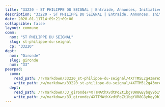 ```yaml
---
title: "33220 - ST PHILIPPE DU SEIGNAL | Entraide, Annonces, Initiatives"
description: "33220 - ST PHILIPPE DU SEIGNAL | Entraide, Annonces, Initiatives"
date: 2020-01-11T14:09:21+09:00
collapsible: false
layout: commune
comm:
  nom: "ST PHILIPPE DU SEIGNAL"
  slug: st-philippe-du-seignal
  cp: "33220"
dept:
  nom: "Gironde"
  slug: gironde
  num: "33"
peerpad:
  comm:
    read_path: /r/markdown/33220_st-philippe-du-seignal/4XTTM5L2g43mre5Hn2ebbtjq9iFs1WDFjEFUdgQ9BXE3kj8LQ
    write_path: /w/markdown/33220_st-philippe-du-seignal/4XTTM5L2g43mre5Hn2ebbtjq9iFs1WDFjEFUdgQ9BXE3kj8LQ-K3TgU33dWAJfeEPoGANzc7zH1yqmFEAKsa12mvoDGfaTppbc4Bsp76gFodbA5w46DA6C9vkbCA5rNXpTTqDTdqFE86bEWEARDgi9Wj9GNDQy9bsrSfFTg848BMFThdbsgjoA6uSG
  dept:
    read_path: /r/markdown/33_gironde/4XTTMAthXvdtPoZt1bgYUR8GBybqy9b1tLUaaKDw5iKj57LRt
    write_path: /w/markdown/33_gironde/4XTTMAthXvdtPoZt1bgYUR8GBybqy9b1tLUaaKDw5iKj57LRt-K3TgU8ogmN5s8hbKrZhkV9P1KQiFepNWXjoYRvdMTW1jt7eRXTmrjG677tN9mcUTsALjzYGgb8mvcrYPJn2Jd8cTiBmF9aZcbgdcQL1kzCPJnSf6X8tpEcGPdTr5qT6cQqEpt6oQ
---
```


